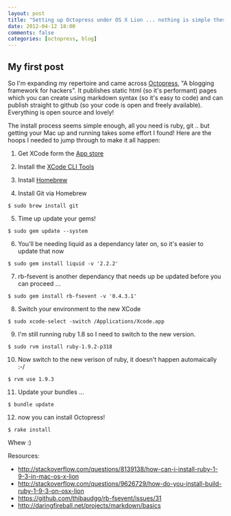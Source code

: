 ```yaml
---
layout: post
title: "Setting up Octopress under OS X Lion ... nothing is simple these days!"
date: 2012-04-12 18:00
comments: false
categories: [octopress, blog]
---
```


## My first post

So I'm expanding my repertoire and came across [Octopress](http://octopress.org/), "A blogging framework for hackers". It publishes static html (so it's performant) pages which you can create using markdown syntax (so it's easy to code) and can publish straight to github (so your code is open and freely available). Everything is open source and lovely!

<!--more-->

The install process seems simple enough, all you need is ruby, git .. but getting your Mac up and running takes some effort I found! Here are the hoops I needed to jump through to make it all happen:

1. Get XCode form the [App store](http://itunes.apple.com/app/xcode/id497799835)

2. Install the [XCode CLI Tools](https://developer.apple.com/downloads/index.action)

3. Install [Homebrew](http://mxcl.github.com/homebrew/)

4. Install Git via Homebrew

```
$ sudo brew install git
```
	
5. Time up update your gems! 

```
$ sudo gem update --system
```

6. You'll be needing liquid as a dependancy later on, so it's easier to update that now

```
$ sudo gem install liquid -v '2.2.2'
```

7. rb-fsevent is another dependancy that needs up be updated before you can proceed ... 

```
$ sudo gem install rb-fsevent -v '0.4.3.1'
```

8. Switch your environment to the new XCode

```
$ sudo xcode-select -switch /Applications/Xcode.app
```

9. I'm still running ruby 1.8 so I need to switch to the new version.

```
$ sudo rvm install ruby-1.9.2-p318
```

10. Now switch to the new verison of ruby, it doesn't happen automaically :-/

```
$ rvm use 1.9.3
```

11. Update your bundles ...

```
$ bundle update
```

12. now you can install Octopress!

```
$ rake install
```

Whew :)

Resources: 

* http://stackoverflow.com/questions/8139138/how-can-i-install-ruby-1-9-3-in-mac-os-x-lion
* http://stackoverflow.com/questions/9626729/how-do-you-install-build-ruby-1-9-3-on-osx-lion
* https://github.com/thibaudgg/rb-fsevent/issues/31
* http://daringfireball.net/projects/markdown/basics
 

